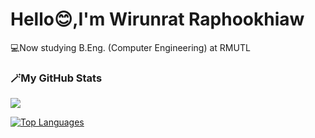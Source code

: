 <h1>Hello😊,I'm Wirunrat Raphookhiaw</h1>
💻Now studying B.Eng. (Computer Engineering) at RMUTL <br>
<H3>🪄My GitHub Stats</H3>

<a href="http://www.github.com/jn-wrt"><img src="https://github-readme-streak-stats.herokuapp.com/?user=jn-wrt&stroke=ec4899&background=ffffff&ring=ec4899&fire=ec4899&currStreakNum=ec4899&currStreakLabel=ec4899&sideNums=ec4899&sideLabels=ec4899&dates=ec4899&hide_border=true" /></a>

<a href="https://github.com/jn-wrt" align="left"><img src="https://github-readme-stats.vercel.app/api/top-langs/?username=jn-wrt&langs_count=10&title_color=ec4899&text_color=ec4899&icon_color=ec4899&bg_color=ffffff&hide_border=true&locale=en&custom_title=Top%20%Languages" alt="Top Languages" /></a>
